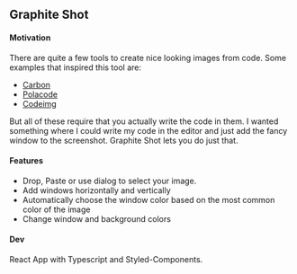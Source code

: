 ## Graphite Shot

#### Motivation

There are quite a few tools to create nice looking images from code. Some examples that inspired this tool are:
 - [Carbon](https://carbon.now.sh)
 - [Polacode](https://marketplace.visualstudio.com/items?itemName=pnp.polacode)
 - [Codeimg](https://codeimg.io/)
 
 But all of these require that you actually write the code in them. I wanted something where I could write my code in the editor and just add the fancy window to the screenshot.
 Graphite Shot lets you do just that.
 
 #### Features
 
 - Drop, Paste or use dialog to select your image.
 - Add windows horizontally and vertically
 - Automatically choose the window color based on the most common color of the image
 - Change window and background colors

#### Dev

React App with Typescript and Styled-Components.
